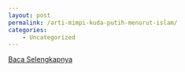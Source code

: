 ```yaml
---
layout: post
permalink: /arti-mimpi-kuda-putih-menurut-islam/
categories:
    - Uncategorized
---
```


[Baca Selengkapnya](/10)
